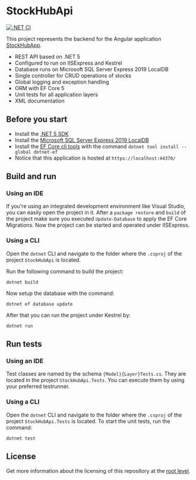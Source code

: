 # StockHubApi

[![.NET CI](https://github.com/samuelschnurr/stock-hub/actions/workflows/dotnet.yml/badge.svg)](https://github.com/samuelschnurr/stock-hub/actions/workflows/dotnet.yml)

This project represents the backend for the Angular application <a href="https://github.com/samuelschnurr/stock-hub/tree/main/StockHubApp#stockhubapp">StockHubApp</a>. 

- REST API based on .NET 5
- Configured to run on IISExpress and Kestrel
- Database runs on Microsoft SQL Server Express 2019 LocalDB
- Single controller for CRUD operations of stocks
- Global logging and exception handling
- ORM with EF Core 5
- Unit tests for all application layers
- XML documentation

## Before you start
- Install the <a href="https://dotnet.microsoft.com/download/dotnet/5.0">.NET 5 SDK</a>
- Install the <a href="https://www.microsoft.com/de-de/sql-server/sql-server-downloads?rtc=1">Microsoft SQL Server Express 2019 LocalDB</a>
- Install the <a href="https://docs.microsoft.com/en-us/ef/core/cli/dotnet">EF Core cli tools</a> with the command `dotnet tool install --global dotnet-ef`
- Notice that this application is hosted at `https://localhost:44370/`

## Build and run

### Using an IDE

If you're using an integrated development environment like Visual Studio, you can easily open the project in it.
After a `package restore` and `build` of the project make sure you executed `Update-Database` to apply the EF Core Migrations.
Now the project can be started and operated under IISExpress.

### Using a CLI

Open the `dotnet` CLI and navigate to the folder where the `.csproj` of the project `StockHubApi` is located.

Run the following command to build the project:

```
dotnet build
```

Now setup the database with the command:

```
dotnet ef database update
```

After that you can run the project under Kestrel by:

```
dotnet run
```

## Run tests

### Using an IDE

Test classes are named by the schema `{Model}{Layer}Tests.cs`. They are located in the project `StockHubApi.Tests`. You can execute them by using your preferred testrunner. 

### Using a CLI

Open the `dotnet` CLI and navigate to the folder where the `.csproj` of the project `StockHubApi.Tests` is located. To start the unit tests, run the command:

```
dotnet test
```

## License

Get more information about the licensing of this repository at the <a href="https://github.com/samuelschnurr/stock-hub#license">root level</a>.
